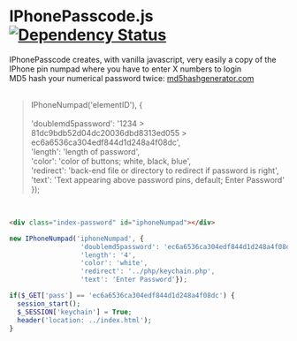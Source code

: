 # IPhonePasscode.js [![Dependency Status](https://david-dm.org/dwyl/esta.svg)](https://david-dm.org/dwyl/esta)
IPhonePasscode creates, with vanilla javascript, very easily a copy of the IPhone pin numpad where you have to enter X numbers to login<br>
MD5 hash your numerical password twice: <a href="https://www.md5hashgenerator.com"> md5hashgenerator.com </a><br><br>
> IPhoneNumpad('elementID'), { <br><br>
> 'doublemd5password': '1234 > 81dc9bdb52d04dc20036dbd8313ed055 > ec6a6536ca304edf844d1d248a4f08dc', <br>
> 'length': 'length of password', <br>
> 'color': 'color of buttons; white, black, blue', <br>
> 'redirect': 'back-end file or directory to redirect if password is right', <br>
> 'text': 'Text appearing above password pins, default; Enter Password' <br>
> });
<br>

```html
<div class="index-password" id="iphoneNumpad"></div>
```
```javascript
new IPhoneNumpad('iphoneNumpad', {
                  'doublemd5password': 'ec6a6536ca304edf844d1d248a4f08dc',
                  'length': '4',
                  'color': 'white',
                  'redirect': '../php/keychain.php',
                  'text': 'Enter Password'});
```
```php
if($_GET['pass'] == 'ec6a6536ca304edf844d1d248a4f08dc') {
  session_start();
  $_SESSION['keychain'] = True;
  header('location: ../index.html');
}
```
